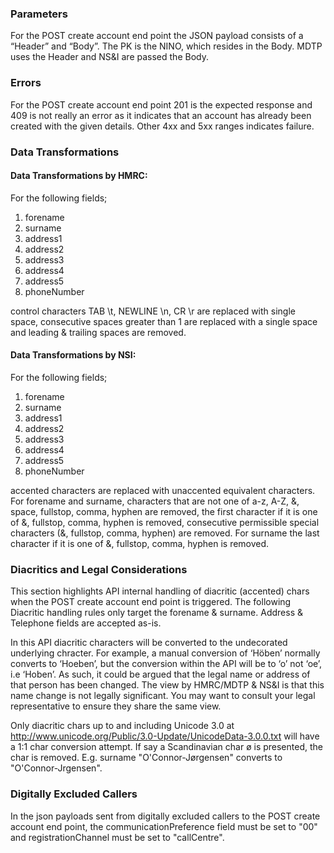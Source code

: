 ### Parameters

For the POST create account end point the JSON payload consists of a “Header” and “Body”.
The PK is the NINO, which resides in the Body.
MDTP uses the Header and NS&I are passed the Body.

### Errors

For the POST create account end point 201 is the expected response and 409 is not really an error as it indicates that
an account has already been created with the given details. Other 4xx and 5xx ranges indicates failure.

### Data Transformations

#### Data Transformations by HMRC:

For the following fields;

1. forename
2. surname
3. address1
4. address2
5. address3
6. address4
7. address5
8. phoneNumber

control characters TAB \t, NEWLINE \n, CR \r are replaced with single space, consecutive spaces greater than 1
are replaced with a single space and leading & trailing spaces are removed.

#### Data Transformations by NSI:

For the following fields;

1. forename
2. surname
3. address1
4. address2
5. address3
6. address4
7. address5
8. phoneNumber

accented characters are replaced with unaccented equivalent characters. For forename and surname, characters that
are not one of a-z, A-Z, &, space, fullstop, comma, hyphen are removed, the first character if it is one of &,
fullstop, comma, hyphen is removed, consecutive permissible special characters (&, fullstop, comma, hyphen) are
removed. For surname the last character if it is one of &, fullstop, comma, hyphen is removed.

### Diacritics and Legal Considerations

This section highlights API internal handling of diacritic (accented) chars when the POST create account end point is triggered.
The following Diacritic handling rules only target the forename & surname.  Address & Telephone fields are accepted as-is.

In this API diacritic characters will be converted to the undecorated underlying chracter. For example, a manual conversion of
‘Höben’ normally converts to ‘Hoeben’, but the conversion within the API will be to ‘o’ not ‘oe’, i.e ‘Hoben’.  As such, it could
 be argued that the legal name or address of that person has been changed.  The view by HMRC/MDTP & NS&I is that this name change is not legally
 significant. You may want to consult your legal representative to ensure they share the same view.

Only diacritic chars up to and including Unicode 3.0 at http://www.unicode.org/Public/3.0-Update/UnicodeData-3.0.0.txt
will have a 1:1 char conversion attempt.  If say a Scandinavian char ø is presented, the char is removed. E.g. surname
"O'Connor-Jørgensen" converts to "O'Connor-Jrgensen".

### Digitally Excluded Callers

In the json payloads sent from digitally excluded callers to the POST create account end point, the communicationPreference
field must be set to "00" and registrationChannel must be set to "callCentre".